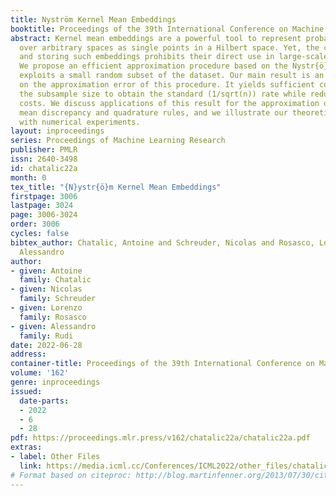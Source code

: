 ```yaml
---
title: Nyström Kernel Mean Embeddings
booktitle: Proceedings of the 39th International Conference on Machine Learning
abstract: Kernel mean embeddings are a powerful tool to represent probability distributions
  over arbitrary spaces as single points in a Hilbert space. Yet, the cost of computing
  and storing such embeddings prohibits their direct use in large-scale settings.
  We propose an efficient approximation procedure based on the Nystr{ö}m method, which
  exploits a small random subset of the dataset. Our main result is an upper bound
  on the approximation error of this procedure. It yields sufficient conditions on
  the subsample size to obtain the standard (1/sqrt(n)) rate while reducing computational
  costs. We discuss applications of this result for the approximation of the maximum
  mean discrepancy and quadrature rules, and we illustrate our theoretical findings
  with numerical experiments.
layout: inproceedings
series: Proceedings of Machine Learning Research
publisher: PMLR
issn: 2640-3498
id: chatalic22a
month: 0
tex_title: "{N}ystr{ö}m Kernel Mean Embeddings"
firstpage: 3006
lastpage: 3024
page: 3006-3024
order: 3006
cycles: false
bibtex_author: Chatalic, Antoine and Schreuder, Nicolas and Rosasco, Lorenzo and Rudi,
  Alessandro
author:
- given: Antoine
  family: Chatalic
- given: Nicolas
  family: Schreuder
- given: Lorenzo
  family: Rosasco
- given: Alessandro
  family: Rudi
date: 2022-06-28
address:
container-title: Proceedings of the 39th International Conference on Machine Learning
volume: '162'
genre: inproceedings
issued:
  date-parts:
  - 2022
  - 6
  - 28
pdf: https://proceedings.mlr.press/v162/chatalic22a/chatalic22a.pdf
extras:
- label: Other Files
  link: https://media.icml.cc/Conferences/ICML2022/other_files/chatalic22a-supp.zip
# Format based on citeproc: http://blog.martinfenner.org/2013/07/30/citeproc-yaml-for-bibliographies/
---
```

